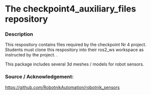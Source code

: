 # The checkpoint4_auxiliary_files repository


### Description
This respository contains files required by the checkpoint Nr 4 project.  
Students must clone this respository into their ros2_ws workspace as instructed by the project.  .

This package includes several 3d meshes / models for robot sensors.   

 ### Source / Acknowledgement:

https://github.com/RobotnikAutomation/robotnik_sensors

